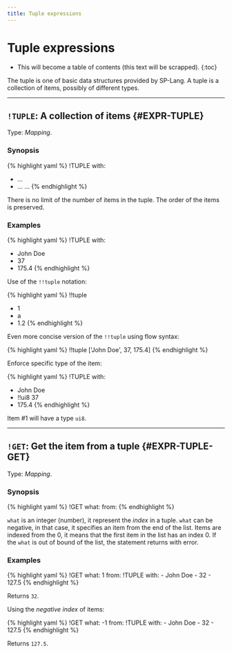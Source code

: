 ```yaml
---
title: Tuple expressions
---
```


# Tuple expressions


* This will become a table of contents (this text will be scrapped).
{:toc}

The tuple is one of basic data structures provided by SP-Lang.
A tuple is a collection of items, possibly of different types.

--- 

## `!TUPLE`: A collection of items {#EXPR-TUPLE}

Type:  _Mapping_.

### Synopsis

{% highlight yaml %}
!TUPLE
with:
  - ...
  - ...
  ...
{% endhighlight %}

There is no limit of the number of items in the tuple.
The order of the items is preserved.


### Examples

{% highlight yaml %}
!TUPLE
with:
  - John Doe
  - 37
  - 175.4
{% endhighlight %}


Use of the `!!tuple` notation:

{% highlight yaml %}
!!tuple
- 1
- a
- 1.2
{% endhighlight %}


Even more concise version of the `!!tuple` using flow syntax:

{% highlight yaml %}
!!tuple ['John Doe', 37, 175.4]
{% endhighlight %}


Enforce specific type of the item:

{% highlight yaml %}
!TUPLE
with:
  - John Doe
  - !!ui8 37
  - 175.4
{% endhighlight %}

Item #1 will have a type `ui8`.


--- 

## `!GET`: Get the item from a tuple {#EXPR-TUPLE-GET}

Type: _Mapping_.

### Synopsis

{% highlight yaml %}
!GET
what: <index of the item>
from: <tuple>
{% endhighlight %}

`what` is an integer (number), it represent the _index_ in a tuple.
`what` can be negative, in that case, it specifies an item from the end of the list.
Items are indexed from the 0, it means that the first item in the list has an index 0.
If the `what` is out of bound of the list, the statement returns with error.


### Examples

{% highlight yaml %}
!GET
what: 1
from:
  !TUPLE
  with:
    - John Doe
    - 32
    - 127.5
{% endhighlight %}

Returns `32`.


Using the _negative index_ of items:

{% highlight yaml %}
!GET
what: -1
from:
  !TUPLE
  with:
    - John Doe
    - 32
    - 127.5
{% endhighlight %}

Returns `127.5`.
